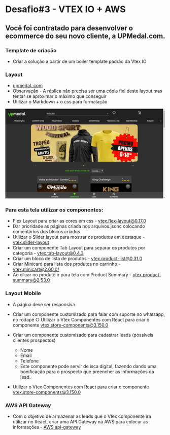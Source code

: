 # Desafio#3 - VTEX IO + AWS

## Você foi contratado para desenvolver o ecommerce do seu novo cliente, a UPMedal.com.

### Template de criação

- Criar a solução a partir de um boiler template padrão da Vtex IO

### Layout

- [upmedal. com](https://www.upmedal.com/)
- Observação - A réplica não precisa ser uma cópia fiel deste layout mas tentar
se aproximar o máximo que conseguir
- Utilizar o Markdown + o css para formatação
<img src="../assets/main-page.png">

### Para esta tela utilizar os componentes:

- Flex Layout para criar as cores em css - [vtex.flex-layout@0.17.0](https://vtex.io/docs/components/all/vtex.flex-layout@0.17.0/)
- Dar prioridade as páginas criada nos arquivos.jsonc colocando comentários
dos blocos criados
- Utilizar o Slider layout para mostrar os produtos em destaque - [vtex.slider-layout](https://vtex.io/docs/app/vtex.slider-layout)
- Criar um componente Tab Layout para separar os produtos por categoria - [vtex.tab-layout@0.4.3](https://vtex.io/docs/components/all/vtex.tab-layout@0.4.3/)
- Criar um bloco de lista de produtos - [vtex.product-list@0.31.0](https://vtex.io/docs/app/vtex.product-list@0.31.0/)
- Criar Minicard para lista dos produtos no carrinho - [vtex.minicart@2.60.0/](https://vtex.io/docs/components/content-blocks/vtex.minicart@2.60.0/)
- Ao clicar no produto ir para tela com Product Summary - [vtex.product-summary@2.53.0](https://vtex.io/docs/components/all/vtex.product-summary@2.53.0/)
  
### Layout Mobile

- A página deve ser responsiva

- Criar um componente customizado para falar com suporte no whatsapp, no rodapé ○ Utilizar o Vtex Componentes com React para criar o componente [vtex.store-components@3.150.0](https://vtex.io/docs/components/all/vtex.store-components@3.150.0/)

- Criar um componente customizado para cadastrar leads (possíveis clientes prospectos)
  - Nome
  - Email
  - Telefone
  - Este componente pode servir de isca digital, fazendo dando uma bonificação para o prospecto que preencher as informações da lead.

- Utilizar o Vtex Componentes com React para criar o componente [vtex.store-components@3.150.0](https://vtex.io/docs/components/all/vtex.store-components@3.150.0/)

### AWS API Gateway
- Com o objetivo de armazenar as leads que o Vtex componente irá utilizar no React, criar uma API Gateway na AWS para colocar as informações - [AWS api-gateway](https://aws.amazon.com/pt/api-gateway/)
